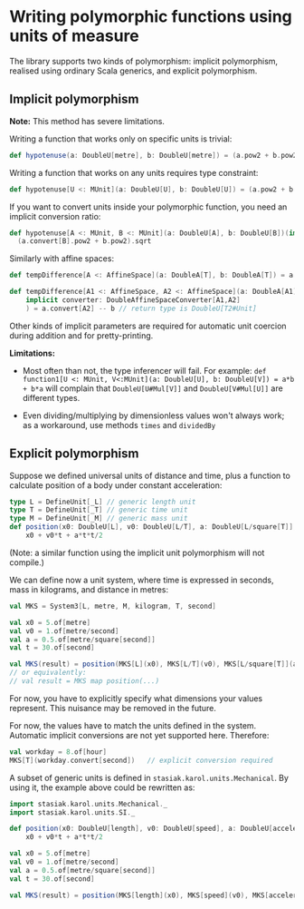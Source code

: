 Writing polymorphic functions using units of measure
====================================================

The library supports two kinds of polymorphism: implicit polymorphism, realised using ordinary Scala generics, and explicit polymorphism.

Implicit polymorphism
---------------------

**Note:** This method has severe limitations.

Writing a function that works only on specific units is trivial:

``` scala
def hypotenuse(a: DoubleU[metre], b: DoubleU[metre]) = (a.pow2 + b.pow2).sqrt
```

Writing a function that works on any units requires type constraint:

``` scala
def hypotenuse[U <: MUnit](a: DoubleU[U], b: DoubleU[U]) = (a.pow2 + b.pow2).sqrt
```

If you want to convert units inside your polymorphic function, you need an implicit conversion ratio:

``` scala
def hypotenuse[A <: MUnit, B <: MUnit](a: DoubleU[A], b: DoubleU[B])(implicit ratio: DoubleRatio[A,B]) = 
  (a.convert[B].pow2 + b.pow2).sqrt

```

Similarly with affine spaces:

``` scala
def tempDifference[A <: AffineSpace](a: DoubleA[T], b: DoubleA[T]) = a -- b // return type is DoubleU[T#Unit]

def tempDifference[A1 <: AffineSpace, A2 <: AffineSpace](a: DoubleA[A1], b: DoubleA[A2])(
    implicit converter: DoubleAffineSpaceConverter[A1,A2]
    ) = a.convert[A2] -- b // return type is DoubleU[T2#Unit]
```

Other kinds of implicit parameters are required for automatic unit coercion during addition and for pretty-printing.

**Limitations:**

* Most often than not, the type inferencer will fail. For example: `def function1[U <: MUnit, V<:MUnit](a: DoubleU[U], b: DoubleU[V]) = a*b + b*a` will complain that `DoubleU[U#Mul[V]]` and `DoubleU[V#Mul[U]]` are different types.

* Even dividing/multiplying by dimensionless values won't always work; as a workaround, use methods `times` and `dividedBy`

Explicit polymorphism
---------------------

Suppose we defined universal units of distance and time, plus a function to calculate position of a body under constant acceleration:

``` scala
type L = DefineUnit[_L] // generic length unit
type T = DefineUnit[_T] // generic time unit
type M = DefineUnit[_M] // generic mass unit
def position(x0: DoubleU[L], v0: DoubleU[L/T], a: DoubleU[L/square[T]], t:DoubleU[T]) = 
	x0 + v0*t + a*t*t/2
```

(Note: a similar function using the implicit unit polymorphism will not compile.)

We can define now a unit system, where time is expressed in seconds, mass in kilograms, and distance in metres:

``` scala
val MKS = System3[L, metre, M, kilogram, T, second]

val x0 = 5.of[metre]
val v0 = 1.of[metre/second]
val a = 0.5.of[metre/square[second]]
val t = 30.of[second]

val MKS(result) = position(MKS[L](x0), MKS[L/T](v0), MKS[L/square[T]](a), MKS[T](t))
// or equivalently:
// val result = MKS map position(...)
```

For now, you have to explicitly specify what dimensions your values represent. This nuisance may be removed in the future.

For now, the values have to match the units defined in the system. Automatic implicit conversions are not yet supported here. Therefore:

``` scala
val workday = 8.of[hour]
MKS[T](workday.convert[second])   // explicit conversion required
```

A subset of generic units is defined in `stasiak.karol.units.Mechanical`. By using it, the example above could be rewritten as:

``` scala
import stasiak.karol.units.Mechanical._
import stasiak.karol.units.SI._

def position(x0: DoubleU[length], v0: DoubleU[speed], a: DoubleU[acceleration], t:DoubleU[time]) = 
	x0 + v0*t + a*t*t/2

val x0 = 5.of[metre]
val v0 = 1.of[metre/second]
val a = 0.5.of[metre/square[second]]
val t = 30.of[second]

val MKS(result) = position(MKS[length](x0), MKS[speed](v0), MKS[acceleration](a), MKS[time](t))
```